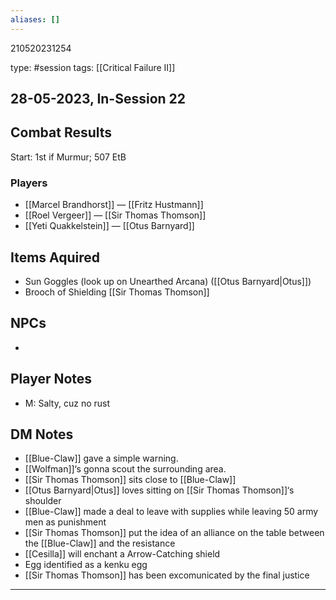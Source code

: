 ```yaml
---
aliases: []
---
```


210520231254

type: #session
tags: [[Critical Failure II]]
## 28-05-2023, In-Session 22
## Combat Results
Start: 1st if Murmur; 507 EtB
### Players
- [[Marcel Brandhorst]] — [[Fritz Hustmann]]
- [[Roel Vergeer]] — [[Sir Thomas Thomson]]
- [[Yeti Quakkelstein]] — [[Otus Barnyard]]

## Items Aquired
- Sun Goggles (look up on Unearthed Arcana) ([[Otus Barnyard|Otus]])
- Brooch of Shielding [[Sir Thomas Thomson]]

## NPCs
- 

## Player Notes
- M: Salty, cuz no rust

## DM Notes
- [[Blue-Claw]] gave a simple warning.
- [[Wolfman]]‘s gonna scout the surrounding area.
- [[Sir Thomas Thomson]] sits close to [[Blue-Claw]]
- [[Otus Barnyard|Otus]] loves sitting on [[Sir Thomas Thomson]]‘s shoulder
- [[Blue-Claw]] made a deal to leave with supplies while leaving 50 army men as punishment
- [[Sir Thomas Thomson]] put the idea of an alliance on the table between the [[Blue-Claw]] and the resistance
- [[Cesilla]] will enchant a Arrow-Catching shield
- Egg identified as a kenku egg
- [[Sir Thomas Thomson]] has been excomunicated by the final justice

---